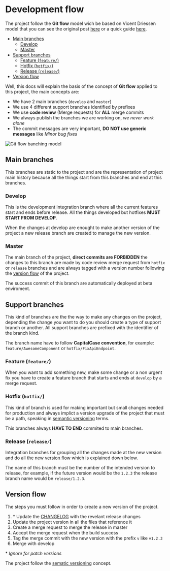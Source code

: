 # Development flow

The project follow the **Git flow** model wich be based on Vicent Driessen
model that you can see the original post [here](http://nvie.com/posts/a-successful-git-branching-model/)
or a quick guide [here](http://danielkummer.github.io/git-flow-cheatsheet/).

- [Main branches](#main-branches)
  - [Develop](#develop)
  - [Master](#master)
- [Support branches](#support-branches)
  - [Feature (`feature/`)](#feature-feature)
  - [Hotfix (`hotfix/`)](#hotfix-hotfix)
  - [Release (`release/`)](#release-release)
- [Version flow](#version-flow)

Well, this docs will explain the basis of the concept of **Git flow** applied
to this project, the main concepts are:

- We have 2 main branches (`develop` and `master`)
- We use 4 different support branches identified by prefixes
- We use **code review** (Merge requests) for **ALL** merge commits
- We always publish the branches we are working on, _we never work alone_
- The commit messages are very important, **DO NOT use generic messages** like
  _Minor bug fixes_

![Git flow banching model](http://nvie.com/img/git-model@2x.png)

## Main branches

This branches are static to the project and are the representation of project
main history because all the things start from this branches and end at this branches.

### Develop

This is the development integration branch where all the current features start
and ends before release. All the things developed but hotfixes
**MUST START FROM DEVELOP**.

When the changes at develop are enought to make another version of the project
a new release branch are created to manage the new version.

### Master

The main branch of the project, **direct commits are FORBIDDEN** the changes to
this branch are made by code review merge request from `hotfix` or `release`
branches and are always tagged with a version number following the
[version flow](#version-flow) of the project.

The success commit of this branch are automatically deployed at beta enviroment.

## Support branches

This kind of branches are the the way to make any changes on the project,
depending the change you want to do you should create a type of support branch
or another. All support branches are prefixed with the identifier of the branch
kind.

The branch name have to follow **CapitalCase convention**, for example:
`feature/AwesomeComponent` or `hotfix/FixApiEndpoint`.

### Feature (`feature/`)

When you want to add something new, make some change or a non urgent fix
you have to create a feature branch
that starts and ends at `develop` by a merge request.

### Hotfix (`hotfix/`)

This kind of branch is used for making important but small changes needed for
production and always implict a version upgrade of the project that must be a
path, speaking in [semantic versioning](http://semver.org/) terms.

This branches always **HAVE TO END** commited to main branches.

### Release (`release/`)

Integration branches for grouping all the changes made at the new version
and do all the new [version flow](#version-flow) which is explained down below.

The name of this branch must be the number of the intended version to release,
for example, if the future version would be the `1.2.3` the release branch name
would be `release/1.2.3`.

## Version flow

The steps you must follow in order to create a new version of the project.

1. \* Update the [CHANGELOG](/CHANGELOG.md) with the revelant release changes
1. Update the project version in all the files that reference it
1. Create a merge request to merge the release in master
1. Accept the merge request when the build success
1. Tag the merge commit with the new version with the prefix `v` like `v1.2.3`
1. Merge with develop

\* _Ignore for patch versions_

The project follow the [sematic versioning](http://semver.org/) concept.
